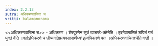 ```yaml
---
index: 2.2.13
sutra: अधिकरणवाचिना च
vritti: balamanorama
---
```


<<अधिकरणवाचिना च>> - अधिकरण । शेषपूरणेन सूत्रं व्याचष्टे-क्तेनेति । इदमेषामासितं शयितं गतं भुक्तं वेति ।क्तोऽधिकरणे च ध्रौव्यगतिप्रत्यवसानार्थेभ्यः॑ इत्यधिकरणे क्तः ।अधिकरणवाचिनश्चे॑ति षष्ठी ।